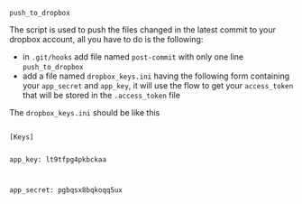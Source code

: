 <code>push_to_dropbox</code>

The script is used to push the files changed in the latest commit to your dropbox account, all you have to do is the following:

* in <code>.git/hooks</code> add file named <code>post-commit</code> with only one line <code>push_to_dropbox</code>
* add a file named <code>dropbox_keys.ini</code> having the following form containing your <code>app_secret</code> and <code>app_key</code>, it will use the flow to get your <code>access_token</code> that will be stored in the <code>.access_token</code> file

The <code>dropbox_keys.ini</code> should be like this

<code>
[Keys]

app_key: lt9tfpg4pkbckaa

app_secret: pgbqsx8bqkoqq5ux
</code>
